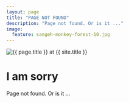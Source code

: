```yaml
---
layout: page
title: "PAGE NOT FOUND"
description: "Page not found. Or is it ..."
image:
  feature: sangeh-monkey-forest-10.jpg
---
```

<img src="{{ site.url }}/images/hmfaysal-404.jpg" alt="{{ page.title }} at {{ site.title }}">

<div class="text-center">
	<h1>I am sorry</h1>
	<p>Page not found. Or is it ...</p>
</div>
